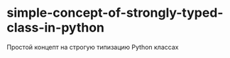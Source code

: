 # simple-concept-of-strongly-typed-class-in-python
Простой концепт на строгую типизацию Python классах
